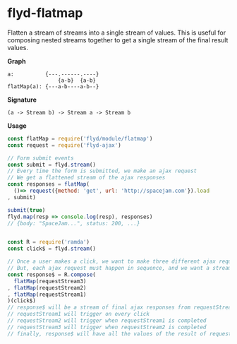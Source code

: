# flyd-flatmap

Flatten a stream of streams into a single stream of values. This is useful for
composing nested streams together to get a single stream of the final result
values.

__Graph__

```
a:          {---.------.----}
                {a-b}  {a-b}
flatMap(a): {---a-b----a-b--}
```

__Signature__

`(a -> Stream b) -> Stream a -> Stream b`

__Usage__

```js
const flatMap = require('flyd/module/flatmap')
const request = require('flyd-ajax')

// Form submit events
const submit = flyd.stream()
// Every time the form is submitted, we make an ajax request
// We get a flattened stream of the ajax responses
const responses = flatMap(
  ()=> request({method: 'get', url: 'http://spacejam.com'}).load
, submit)

submit(true)
flyd.map(resp => console.log(resp), responses)
// {body: "SpaceJam...", status: 200, ...}


const R = require('ramda')
const click$ = flyd.stream()

// Once a user makes a click, we want to make three different ajax requests.
// But, each ajax request must happen in sequence, and we want a stream of the final result value
const response$ = R.compose(
  flatMap(requestStream3)
, flatMap(requestStream2)
, flatMap(requestStream1)
)(click$)
// response$ will be a stream of final ajax responses from requestStream3
// requestStream1 will trigger on every click
// requestStream2 will trigger when requestStream1 is completed
// requestStream3 will trigger when requestStream2 is completed
// finally, response$ will have all the values of the result of requestStream3
```

